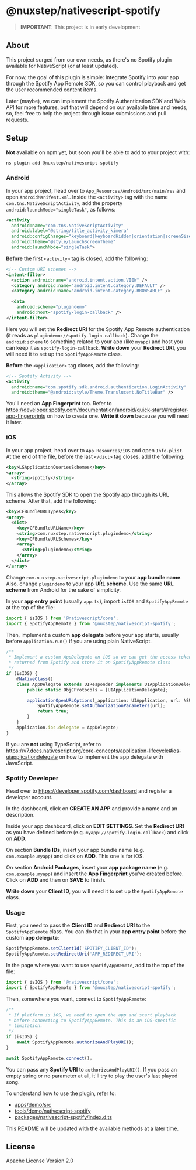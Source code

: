 # @nuxstep/nativescript-spotify

> **IMPORTANT:** This project is in early development

## About

This project surged from our own needs, as there's no Spotify plugin available for NativeScript (or at least updated).

For now, the goal of this plugin is simple: Integrate Spotify into your app through the Spotify App Remote SDK, so you can control playback and get the user recommended content items.

Later (maybe), we can implement the Spotify Authentication SDK and Web API for more features, but that will depend on our available time and needs, so, feel free to help the project through issue submissions and pull requests.

## Setup

**Not** available on npm yet, but soon you'll be able to add to your project with:

```bash
ns plugin add @nuxstep/nativescript-spotify
```

### Android

In your app project, head over to `App_Resources/Android/src/main/res` and open `AndroidManifest.xml`. Inside the `<activity>` tag with the name `com.tns.NativeScriptActivity`, add the property `android:launchMode="singleTask"`, as follows:

```xml
<activity
  android:name="com.tns.NativeScriptActivity"
  android:label="@string/title_activity_kimera"
  android:configChanges="keyboard|keyboardHidden|orientation|screenSize|smallestScreenSize|screenLayout|locale|uiMode"
  android:theme="@style/LaunchScreenTheme"
  android:launchMode="singleTask">
```

**Before** the first `<activity>` tag is closed, add the following:

```xml
<!-- Custom URI schemes -->
<intent-filter>
  <action android:name="android.intent.action.VIEW" />
  <category android:name="android.intent.category.DEFAULT" />
  <category android:name="android.intent.category.BROWSABLE" />

  <data
    android:scheme="plugindemo"
    android:host="spotify-login-callback" />
</intent-filter>
```

Here you will set the **Redirect URI** for the Spotify App Remote authentication (it reads as `plugindemo://spotify-login-callback`). Change the `android:scheme` to something related to your app (like `myapp`) and host you can keep it as `spotify-login-callback`. **Write down** your **Redirect URI**, you will need it to set up the `SpotifyAppRemote` class.

**Before** the `<application>` tag closes, add the following:

```xml
<!-- Spotify Activity -->
<activity
  android:name="com.spotify.sdk.android.authentication.LoginActivity"
  android:theme="@android:style/Theme.Translucent.NoTitleBar" />
```

You'll need an **App Fingerprint** too. Refer to https://developer.spotify.com/documentation/android/quick-start/#register-app-fingerprints on how to create one. **Write it down** because you will need it later.

### iOS

In your app project, head over to `App_Resources/iOS` and open `Info.plist`. At the end of the file, before the last `</dict>` tag closes, add the following:

```xml
<key>LSApplicationQueriesSchemes</key>
<array>
  <string>spotify</string>
</array>
```

This allows the Spotify SDK to open the Spotify app through its URL scheme. After that, add the following:

```xml
<key>CFBundleURLTypes</key>
<array>
  <dict>
    <key>CFBundleURLName</key>
    <string>com.nuxstep.nativescript.plugindemo</string>
    <key>CFBundleURLSchemes</key>
    <array>
      <string>plugindemo</string>
    </array>
  </dict>
</array>
```

Change `com.nuxstep.nativescript.plugindemo` to your **app bundle name**. Also, change `plugindemo` to your app **URL scheme**. Use the same **URL scheme** from Android for the sake of simplicity.

In your **app entry point** (usually `app.ts`), import `isIOS` and `SpotifyAppRemote` at the top of the file:

```ts
import { isIOS } from '@nativescript/core';
import { SpotifyAppRemote } from '@nuxstep/nativescript-spotify';
```

Then, implement a custom **app delegate** before your app starts, usually before `Application.run()` if you are using plain NativeScript.

```ts
/**
 * Implement a custom AppDelegate on iOS so we can get the access token
 * returned from Spotify and store it on SpotifyAppRemote class
 */
if (isIOS) {
	@NativeClass()
	class AppDelegate extends UIResponder implements UIApplicationDelegate {
		public static ObjCProtocols = [UIApplicationDelegate];

		applicationOpenURLOptions(_application: UIApplication, url: NSURL, _options: any): boolean {
			SpotifyAppRemote.setAuthorizationParameters(url);
			return true;
		}
	}
	Application.ios.delegate = AppDelegate;
}
```

If you are **not** using TypeScript, refer to https://v7.docs.nativescript.org/core-concepts/application-lifecycle#ios-uiapplicationdelegate on how to implement the app delegate with JavaScript.

### Spotify Developer

Head over to https://developer.spotify.com/dashboard and register a developer account.

In the dashboard, click on **CREATE AN APP** and provide a name and an description.

Inside your app dashboard, click on **EDIT SETTINGS**. Set the **Redirect URI** as you have defined before (e.g. `myapp://spotify-login-callback`) and click on **ADD**.

On section **Bundle IDs**, insert your app bundle name (e.g. `com.example.myapp`) and click on **ADD**. This one is for iOS.

On section **Android Packages**, insert your **app package name** (e.g. `com.example.myapp`) and insert the **App Fingerprint** you've created before. Click on **ADD** and then on **SAVE** to finish.

**Write down** your **Client ID**, you will need it to set up the `SpotifyAppRemote` class.

### Usage

First, you need to pass the **Client ID** and **Redirect URI** to the `SpotifyAppRemote` class. You can do that in your **app entry point** before the custom **app delegate**:

```ts
SpotifyAppRemote.setClientId('SPOTIFY_CLIENT_ID');
SpotifyAppRemote.setRedirectUri('APP_REDIRECT_URI');
```

In the page where you want to use `SpotifyAppRemote`, add to the top of the file:

```ts
import { isIOS } from '@nativescript/core';
import { SpotifyAppRemote } from '@nuxstep/nativescript-spotify';
```

Then, somewhere you want, connect to `SpotifyAppRemote`:

```ts
/**
 * If platform is iOS, we need to open the app and start playback
 * before connecting to SpotifyAppRemote. This is an iOS-specific
 * limitation.
 */
if (isIOS) {
	await SpotifyAppRemote.authorizeAndPlayURI();
}

await SpotifyAppRemote.connect();
```

You can pass any **Spotify URI** to `authorizeAndPlayURI()`. If you pass an empty string or no parameter at all, it'll try to play the user's last played song.

To understand how to use the plugin, refer to:

- [apps/demo/src](https://github.com/Nuxstep/nativescript-plugins/tree/master/apps/demo/src)
- [tools/demo/nativescript-spotify](https://github.com/Nuxstep/nativescript-plugins/tree/master/tools/demo/nativescript-spotify)
- [packages/nativescript-spotify/index.d.ts](https://github.com/Nuxstep/nativescript-plugins/blob/master/packages/nativescript-spotify/index.d.ts)

This README will be updated with the available methods at a later time.

## License

Apache License Version 2.0
